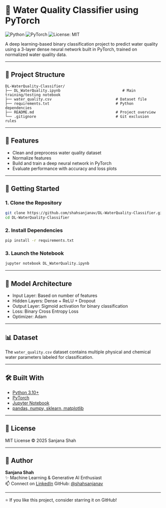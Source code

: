# 🌊 Water Quality Classifier using PyTorch

![Python](https://img.shields.io/badge/Python-3.10-blue?logo=python)
![PyTorch](https://img.shields.io/badge/PyTorch-2.0+-red?logo=pytorch)
![License: MIT](https://img.shields.io/badge/License-MIT-yellow.svg)

A deep learning-based binary classification project to predict water quality using a 3-layer dense neural network built in PyTorch, trained on normalized water quality data.

---

## 📁 Project Structure

```
DL-WaterQuality-Classifier/
├── DL_WaterQuality.ipynb  							 # Main training/testing notebook
├── water_quality.csv                             # Dataset file
├── requirements.txt                              # Python dependencies
├── README.md                                     # Project overview
└── .gitignore                                    # Git exclusion rules
```

---

## 📌 Features
- Clean and preprocess water quality dataset
- Normalize features
- Build and train a deep neural network in PyTorch
- Evaluate performance with accuracy and loss plots

---

## 🚀 Getting Started

### 1. Clone the Repository
```bash
git clone https://github.com/shahsanjanav/DL-WaterQuality-Classifier.git
cd DL-WaterQuality-Classifier
```

### 2. Install Dependencies
```bash
pip install -r requirements.txt
```

### 3. Launch the Notebook
```bash
jupyter notebook DL_WaterQuality.ipynb
```

---

## 🧠 Model Architecture
- Input Layer: Based on number of features
- Hidden Layers: Dense + ReLU + Dropout
- Output Layer: Sigmoid activation for binary classification
- Loss: Binary Cross Entropy Loss
- Optimizer: Adam

---

## 📊 Dataset
The `water_quality.csv` dataset contains multiple physical and chemical water parameters labeled for classification.

---

## 🛠 Built With
- [Python 3.10+](https://www.python.org/)
- [PyTorch](https://pytorch.org/)
- [Jupyter Notebook](https://jupyter.org/)
- [pandas, numpy, sklearn, matplotlib](https://pypi.org/)

---

## 📄 License
MIT License © 2025 Sanjana Shah

---

## 👤 Author

**Sanjana Shah**  
✨ Machine Learning & Generative AI Enthusiast  
📫 Connect on [LinkedIn](https://www.linkedin.com/in/sanjanavshah)
GitHub: [@shahsanjanav](https://github.com/shahsanjanav)

---

⭐ If you like this project, consider starring it on GitHub!
